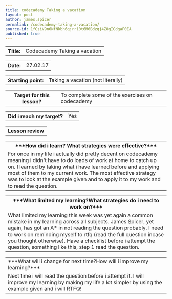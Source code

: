 ```yaml
---
title: codecademy Taking a vacation
layout: post
author: james.spicer
permalink: /codecademy-taking-a-vacation/
source-id: 1fCziV9n6NfNkbh6qjrr10t6M6Bdzqj4Z8gIGdgaF0EA
published: true
---
```

<table>
  <tr>
    <th>Title:</th>
    <td>Codecademy Taking a vacation</td>
  </tr>
</table>


<table>
  <tr>
    <th>Date:</th>
    <td>27.02.17</td>
  </tr>
</table>


<table>
  <tr>
    <th>Starting point:</th>
    <td>Taking a vacation (not literally)</td>
  </tr>
</table>


<table>
  <tr>
    <th>Target for this lesson?</th>
    <td>To complete some of the exercises on codecademy</td>
  </tr>
</table>


<table>
  <tr>
    <th>Did i reach my target?</th>
    <td>Yes</td>
  </tr>
</table>


<table>
  <tr>
    <th>Lesson review</th>
  </tr>
</table>


<table>
  <tr>
    <th>***How did i learn? What strategies were effective?***
    </th>
  </tr>
  <tr>
    <td>    For once in my life i actually did pretty decent on codecademy meaning i didn't have to do loads of work at home to catch up on. I learned by taking what i have learned before and applying most of them to my current work. The most effective strategy was to look at the example given and to apply it to my work and to read the question.</td>
  </tr>
</table>


<table>
  <tr>
    <th>***What limited my learning?What strategies do i need to work on?***</th>
  </tr>
  <tr>
    <td>  What limited my learning this week was yet again a common mistake in my learning across all subjects. James Spicer, yet again, has got an A* in not reading the question probably. I need to work on reminding myself to rtfq (read the full question incase you thought otherwise). Have a checklist before i attempt the question, something like this, step 1 read the question.</td>
  </tr>
</table>


<table>
  <tr>
    <td>***What will i change for next time?How will i improve my learning?***</td>
  </tr>
  <tr>
    <td>  Next time i will read the question before i attempt it. I will improve my learning by making my life a lot simpler by using the example given and i will RTFQ! </td>
  </tr>
</table>


